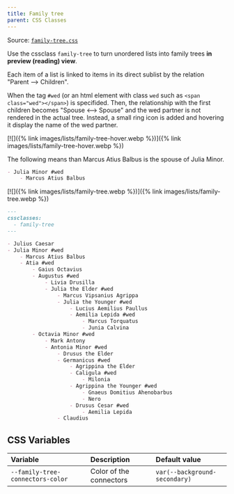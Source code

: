 ```yaml
---
title: Family tree
parent: CSS Classes
---
```


Source: [`family-tree.css`](https://github.com/ElsaTam/obsidian-fancy-a-story/blob/main/snippets/editor/cssclasses/family-tree.css)

Use the cssclass `family-tree` to turn unordered lists into family trees **in preview (reading) view**.

Each item of a list is linked to items in its direct sublist by the relation "Parent --> Children".

When the tag `#wed` (or an html element with class `wed` such as `<span class="wed"></span>`) is specifided. Then, the relationship with the first children becomes "Spouse <--> Spouse" and the wed partner is not rendered in the actual tree. Instead, a small ring icon is added and hovering it display the name of the wed partner.

[![]({% link images/lists/family-tree-hover.webp %})]({% link images/lists/family-tree-hover.webp %})

The following means than Marcus Atius Balbus is the spouse of Julia Minor.
```markdown
- Julia Minor #wed
    - Marcus Atius Balbus
```

[![]({% link images/lists/family-tree.webp %})]({% link images/lists/family-tree.webp %})


```markdown
---
cssclasses:
  - family-tree
---

- Julius Caesar
- Julia Minor #wed
    - Marcus Atius Balbus
    - Atia #wed
        - Gaius Octavius
        - Augustus #wed
            - Livia Drusilla
            - Julia the Elder #wed
                - Marcus Vipsanius Agrippa
                - Julia the Younger #wed
                    - Lucius Aemilius Paullus
                    - Aemilia Lepida #wed
                        - Marcus Torquatus
                        - Junia Calvina
        - Octavia Minor #wed
            - Mark Antony
            - Antonia Minor #wed
                - Drusus the Elder
                - Germanicus #wed
                    - Agrippina the Elder
                    - Caligula #wed
                        - Milonia
                    - Agrippina the Younger #wed
                        - Gnaeus Domitius Ahenobarbus
                        - Nero
                    - Drusus Cesar #wed
                        - Aemilia Lepida
                - Claudius
```


## CSS Variables

| Variable | Description | Default value |
|:---------|:------------|:--------------|
| `--family-tree-connectors-color` | Color of the connectors | `var(--background-secondary)` |